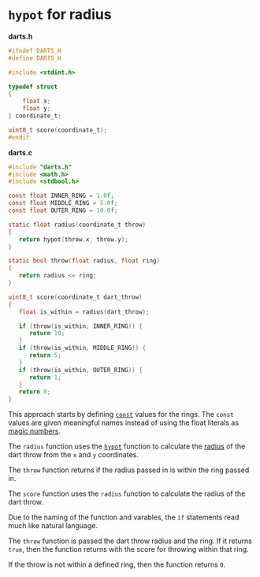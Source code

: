 # `hypot` for radius

**darts.h**

```c
#ifndef DARTS_H
#define DARTS_H

#include <stdint.h>

typedef struct
{
    float x;
    float y;
} coordinate_t;

uint8_t score(coordinate_t);
#endif
```

**darts.c**

```c
#include "darts.h"
#include <math.h>
#include <stdbool.h>

const float INNER_RING = 1.0f;
const float MIDDLE_RING = 5.0f;
const float OUTER_RING = 10.0f;

static float radius(coordinate_t throw)
{
   return hypot(throw.x, throw.y);
}

static bool throw(float radius, float ring)
{
   return radius <= ring;
}

uint8_t score(coordinate_t dart_throw)
{
   float is_within = radius(dart_throw);

   if (throw(is_within, INNER_RING)) {
      return 10;
   }
   if (throw(is_within, MIDDLE_RING)) {
      return 5;
   }
   if (throw(is_within, OUTER_RING)) {
      return 1;
   }
   return 0;
}
```

This approach starts by defining [`const`][const] values for the rings.
The `const` values are given meaningful names instead of using the float literals as [magic numbers][magic-numbers].

The `radius` function uses the [`hypot`][hypot] function to calculate the [radius][radius] of the dart throw from the `x` and `y` coordinates.

The `throw` function returns if the radius passed in is within the ring passed in.

The `score` function uses the `radius` function to calculate the radius of the dart throw.

Due to the naming of the function and varables, the `if` statements read much like natural language.

The `throw` function is passed the dart throw radius and the ring.
If it returns `true`, then the function returns with the score for throwing within that ring.

If the throw is not within a defined ring, then the function returns `0`.

[magic-numbers]: https://en.wikipedia.org/wiki/Magic_number_(programming)
[const]: [https://go.dev/tour/basics/15](https://www.geeksforgeeks.org/const-qualifier-in-c/)
[hypot]: https://en.cppreference.com/w/c/numeric/math/hypot
[radius]: https://www.mathopenref.com/coordbasiccircle.html
